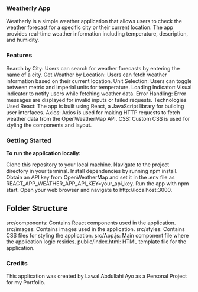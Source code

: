 ### Weatherly App

Weatherly is a simple weather application that allows users to check the weather forecast for a specific city or their current location. The app provides real-time weather information including temperature, description, and humidity.

### Features

Search by City: Users can search for weather forecasts by entering the name of a city.
Get Weather by Location: Users can fetch weather information based on their current location.
Unit Selection: Users can toggle between metric and imperial units for temperature.
Loading Indicator: Visual indicator to notify users while fetching weather data.
Error Handling: Error messages are displayed for invalid inputs or failed requests.
Technologies Used
React: The app is built using React, a JavaScript library for building user interfaces.
Axios: Axios is used for making HTTP requests to fetch weather data from the OpenWeatherMap API.
CSS: Custom CSS is used for styling the components and layout.

### Getting Started

**To run the application locally:**

Clone this repository to your local machine.
Navigate to the project directory in your terminal.
Install dependencies by running npm install.
Obtain an API key from OpenWeatherMap and set it in the .env file as REACT_APP_WEATHER_APP_API_KEY=your_api_key.
Run the app with npm start.
Open your web browser and navigate to http://localhost:3000.

## Folder Structure

src/components: Contains React components used in the application.
src/images: Contains images used in the application.
src/styles: Contains CSS files for styling the application.
src/App.js: Main component file where the application logic resides.
public/index.html: HTML template file for the application.

### Credits

This application was created by Lawal Abdullahi Ayo as a Personal Project for my Portfolio.
